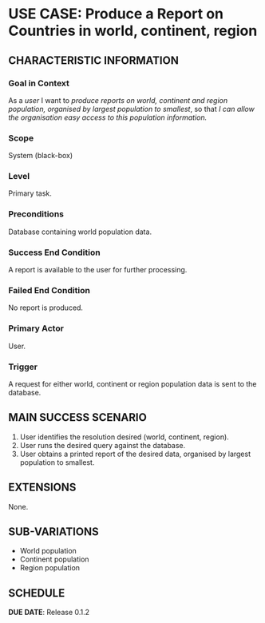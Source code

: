 # USE CASE: Produce a Report on Countries in world, continent, region

## CHARACTERISTIC INFORMATION

### Goal in Context

As a *user* I want to *produce reports on world, continent and region population, organised by largest population to smallest*, 
so that *I can allow the organisation easy access to this population information.*

### Scope

System (black-box)

### Level

Primary task.

### Preconditions

Database containing world population data.

### Success End Condition

A report is available to the user for further processing.

### Failed End Condition

No report is produced.

### Primary Actor

User.

### Trigger

A request for either world, continent or region population data is sent to the database.

## MAIN SUCCESS SCENARIO

1. User identifies the resolution desired (world, continent, region).
2. User runs the desired query against the database.
3. User obtains a printed report of the desired data, organised by largest population to smallest. 

## EXTENSIONS

None.

## SUB-VARIATIONS

- World population
- Continent population
- Region population

## SCHEDULE

**DUE DATE**: Release 0.1.2
